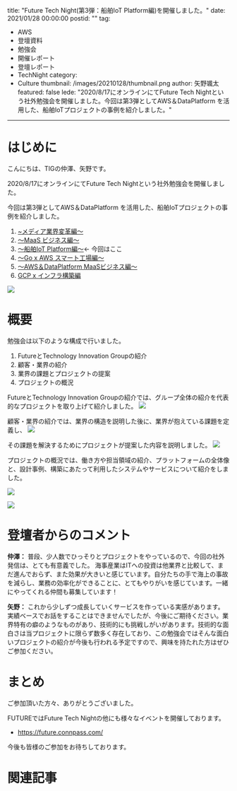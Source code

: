 title: "Future Tech Night(第3弾：船舶IoT Platform編)を開催しました。"
date: 2021/01/28 00:00:00
postid: ""
tag:
  - AWS
  - 登壇資料
  - 勉強会
  - 開催レポート
  - 登壇レポート
  - TechNight
category:
  - Culture
thumbnail: /images/20210128/thumbnail.png
author: 矢野颯太
featured: false
lede: "2020/8/17にオンラインにてFuture Tech Nightという社外勉強会を開催しました。今回は第3弾としてAWS＆DataPlatform を活用した、船舶IoTプロジェクトの事例を紹介しました。"
---
# はじめに

こんにちは、TIGの仲澤、矢野です。

2020/8/17にオンラインにてFuture Tech Nightという社外勉強会を開催しました。

今回は第3弾としてAWS＆DataPlatform を活用した、船舶IoTプロジェクトの事例を紹介しました。

1. [ ~メディア業界変革編～](https://future.connpass.com/event/177093/)
2. [ ～MaaS ビジネス編～](https://future.connpass.com/event/179387/)
3. [ ～船舶IoT Platform編～](https://future.connpass.com/event/185051/)← 今回はここ
4. [ 〜Go x AWS スマート工場編〜](https://future.connpass.com/event/188742/)
5. [ 〜AWS＆DataPlatform MaaSビジネス編〜](https://future.connpass.com/event/195568/)
6. [GCP x インフラ構築編](https://future.connpass.com/event/201478/)

![](/images/20210128/ブログ＿図1.png)

# 概要

勉強会は以下のような構成で行いました。
1. FutureとTechnology Innovation Groupの紹介
2. 顧客・業界の紹介
3. 業界の課題とプロジェクトの提案
4. プロジェクトの概況

FutureとTechnology Innovation Groupの紹介では、グループ全体の紹介を代表的なプロジェクトを取り上げて紹介しました。
![](/images/20210128/image01.png)

顧客・業界の紹介では、業界の構造を説明した後に、業界が抱えている課題を定義し、
![](/images/20210128/image02.png)

その課題を解決するためにプロジェクトが提案した内容を説明しました。
![](/images/20210128/図1.png)

プロジェクトの概況では、働き方や担当領域の紹介、プラットフォームの全体像と、設計事例、構築にあたって利用したシステムやサービスについて紹介をしました。

![](/images/20210128/図2.png)

![](/images/20210128/図3.png)


# 登壇者からのコメント
**仲澤：**
普段、少人数でひっそりとプロジェクトをやっているので、今回の社外発信は、とても有意義でした。
海事産業はITへの投資は他業界と比較して、まだ進んでおらず、また効果が大きいと感じています。自分たちの手で海上の事故を減らし、業務の効率化ができることに、とてもやりがいを感じています。一緒にやってくれる仲間も募集しています！

**矢野：**
これから少しずつ成長していくサービスを作っている実感があります。実績ベースでお話をすることはできませんでしたが、今後にご期待ください。業界特有の癖のようなものがあり、技術的にも挑戦しがいがあります。技術的な面白さは当プロジェクトに限らず数多く存在しており、この勉強会ではそんな面白いプロジェクトの紹介が今後も行われる予定ですので、興味を持たれた方はぜひご参加ください。

# まとめ

ご参加頂いた方々、ありがとうございました。

FUTUREではFuture Tech Nightの他にも様々なイベントを開催しております。

* https://future.connpass.com/

今後も皆様のご参加をお待ちしております。

# 関連記事

<div class="iframely-embed"><div class="iframely-responsive" style="height: 140px; padding-bottom: 0;"><a href="https://future-architect.github.io/articles/20200925/index.html" data-iframely-url="//cdn.iframe.ly/YpB7olh?iframe=card-small"></a></div></div><script async src="//cdn.iframe.ly/embed.js" charset="utf-8"></script>

<div class="iframely-embed"><div class="iframely-responsive" style="height: 140px; padding-bottom: 0;"><a href="https://future-architect.github.io/articles/20201228/index.html" data-iframely-url="//cdn.iframe.ly/RWuBJfe?iframe=card-small"></a></div></div><script async src="//cdn.iframe.ly/embed.js" charset="utf-8"></script>
